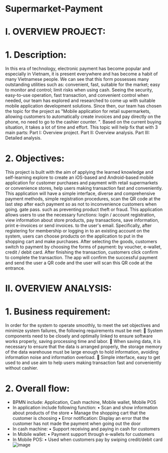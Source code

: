 # Supermarket-Payment
# I.	OVERVIEW PROJECT:
# 1.	Description:
In this era of technology, electronic payment has become popular and especially in Vietnam, it is present everywhere and has become a habit of many Vietnamese people. We can see that this form possesses many outstanding utilities such as: convenient, fast, suitable for the market; easy to monitor and control; limit risks when using cash.
Seeing the security, easy-to-use operation, fast transaction, and convenient control when needed, our team has explored and researched to come up with suitable mobile application development solutions. Since then, our team has chosen the topic for the project as "Mobile application for retail supermarkets, allowing customers to automatically create invoices and pay directly on the phone, no need to go to the cashier counter. ".
Based on the current buying situation, it takes a lot of time and effort. This topic will help fix that with 3 main parts:
Part I: Overview project.
Part II: Overview analysis.
Part III: Detailed analysis.
# 2.	Objectives:
 This project is built with the aim of applying the learned knowledge and self-learning explore to create an iOS-based and Android-based mobile application for customer purchases and payment with retail supermarkets or convenience stores, help users making transaction fast and conveniently.
This application will have a simple interface, diverse and comprehensive payment methods, simple registration procedures, scan the QR code at the last step after each payment so as not to inconvenience customers when going. gate pass. such as preventing product theft or fraud.
This application allows users to use the necessary functions: login / account registration, view information about store products, pay transactions, save information, print e-invoices or send invoices. to the user's email. Specifically, after registering for membership or logging in to an existing account on the system, users can choose products on the application to put in the shopping cart and make purchases. After selecting the goods, customers switch to payment by choosing the forms of payment: by voucher, e-wallet, credit / debit card. After finishing the transaction, customers click confirm to complete the transaction. The app will confirm the successful payment and send the user a QR code and the user will scan this QR code at the entrance.
# II.	OVERVIEW ANALYSIS:
# 1.	Business requirement:
In order for the system to operate smoothly, to meet the set objectives and minimize system failures, the following requirements must be met:
	System components need to be closely and optimally linked to ensure software works properly, saving processing time and labor.
	When saving data, it is necessary to ensure that the data is arranged properly, the storage memory of the data warehouse must be large enough to hold information, avoiding information noise and information overload.
	Simple interface, easy to get used to and use aim to help users making transaction fast and conveniently without cashier.
# 2.	Overall flow:
-	BPMN include: Application, Cash machine, Mobile wallet, Mobile POS
-	In application include following function: 
•	Scan and show information about products of the store
•	Manage the shopping cart that the customer is choosing
•	Error notification: Display an error that the customer has not made the payment when going out the door
-	In cash machine:
•	Support receiving and paying in cash for customers
-	In Mobile wallet:
•	Payment support through e-wallets for customers
-	In Mobile POS:
•	Used when customers pay by swiping credit/debit card
![image](https://user-images.githubusercontent.com/91537767/220315481-12a2083f-d9af-4cd6-bb55-442867d732a9.png)
